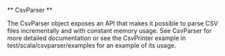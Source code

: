 ** CsvParser **

The CsvParser object exposes an API that makes it possible to parse CSV files incrementally and with constant memory usage.
See CsvParser for more detailed documentation or see the CsvPrinter example in test/scala/csvparser/examples for an example of its usage.
